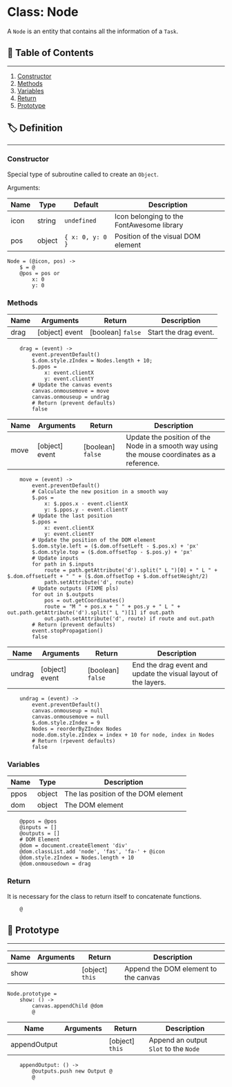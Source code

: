 # Class: Node

A `Node` is an entity that contains all the information of a `Task`.

## 📜 Table of Contents
---
1. [Constructor](#Constructor)
2. [Methods](#Methods)
3. [Variables](#Variables)
4. [Return](#Return)
5. [Prototype](#Prototype)

## 🏷️ Definition
---

### Constructor

Special type of subroutine called to create an `Object`.

Arguments:

| Name | Type | Default | Description |
| --- | --- | --- | --- |
| icon | string | `undefined` | Icon belonging to the FontAwesome library |
| pos | object | `{ x: 0, y: 0 }` | Position of the visual DOM element |

    Node = (@icon, pos) ->
        $ = @
        @pos = pos or
            x: 0
            y: 0

### Methods

| Name | Arguments | Return | Description |
| --- | --- | --- | --- |
| drag | [object] event | [boolean] `false` | Start the drag event. |

        drag = (event) ->
            event.preventDefault()
            $.dom.style.zIndex = Nodes.length + 10;
            $.ppos =
                x: event.clientX
                y: event.clientY
            # Update the canvas events
            canvas.onmousemove = move
            canvas.onmouseup = undrag
            # Return (prevent defaults)
            false

| Name | Arguments | Return | Description |
| --- | --- | --- | --- |
| move | [object] event | [boolean] `false` | Update the position of the Node in a smooth way using the mouse coordinates as a reference. |

        move = (event) ->
            event.preventDefault()
            # Calculate the new position in a smooth way
            $.pos =
                x: $.ppos.x - event.clientX
                y: $.ppos.y - event.clientY
            # Update the last position
            $.ppos =
                x: event.clientX
                y: event.clientY
            # Update the position of the DOM element
            $.dom.style.left = ($.dom.offsetLeft - $.pos.x) + 'px'
            $.dom.style.top = ($.dom.offsetTop - $.pos.y) + 'px'
            # Update inputs
            for path in $.inputs
                route = path.getAttribute('d').split(" L ")[0] + " L " + $.dom.offsetLeft + " " + ($.dom.offsetTop + $.dom.offsetHeight/2)
                path.setAttribute('d', route)
            # Update outputs (FIXME pls)
            for out in $.outputs
                pos = out.getCoordinates()
                route = "M " + pos.x + " " + pos.y + " L " + out.path.getAttribute('d').split(" L ")[1] if out.path
                out.path.setAttribute('d', route) if route and out.path
            # Return (prevent defaults)
            event.stopPropagation()
            false

| Name | Arguments | Return | Description |
| --- | --- | --- | --- |
| undrag | [object] event | [boolean] `false` | End the drag event and update the visual layout of the layers. |

        undrag = (event) ->
            event.preventDefault()
            canvas.onmouseup = null
            canvas.onmousemove = null
            $.dom.style.zIndex = 9
            Nodes = reorderByZIndex Nodes
            node.dom.style.zIndex = index + 10 for node, index in Nodes
            # Return (rpevent defaults)
            false

### Variables

| Name | Type | Description |
| --- | --- | --- |
| ppos | object | The las position of the DOM element |
| dom | object | The DOM element |

        @ppos = @pos
        @inputs = []
        @outputs = []
        # DOM Element
        @dom = document.createElement 'div'
        @dom.classList.add 'node', 'fas', 'fa-' + @icon
        @dom.style.zIndex = Nodes.length + 10
        @dom.onmousedown = drag

### Return

It is necessary for the class to return itself to concatenate functions.

        @

## 🤖 Prototype
---

| Name | Arguments | Return | Description |
| --- | --- | --- | --- |
| show | | [object] `this` | Append the DOM element to the canvas |

    Node.prototype =
        show: () ->
            canvas.appendChild @dom
            @

| Name | Arguments | Return | Description |
| --- | --- | --- | --- |
| appendOutput |  | [object] `this` | Append an output `Slot` to the `Node` |

        appendOutput: () ->
            @outputs.push new Output @
            @